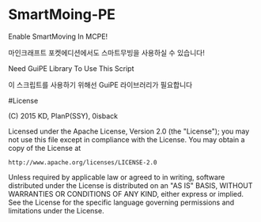 # SmartMoing-PE

Enable SmartMoving In MCPE!

마인크래프트 포켓에디션에서도 스마트무빙을 사용하실 수 있습니다!


Need GuiPE Library To Use This Script

이 스크립트를 사용하기 위해선 GuiPE 라이브러리가 필요합니다


#License

(C) 2015 KD, PlanP(SSY), 0isback

Licensed under the Apache License, Version 2.0 (the "License");
you may not use this file except in compliance with the License.
You may obtain a copy of the License at

    http://www.apache.org/licenses/LICENSE-2.0

Unless required by applicable law or agreed to in writing, software
distributed under the License is distributed on an "AS IS" BASIS,
WITHOUT WARRANTIES OR CONDITIONS OF ANY KIND, either express or implied.
See the License for the specific language governing permissions and
limitations under the License.

